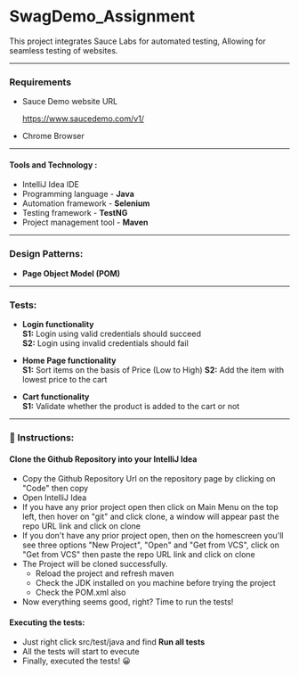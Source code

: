 # SwagDemo_Assignment
This project integrates Sauce Labs for automated testing, 
Allowing for seamless testing of websites.

***
### Requirements
- Sauce Demo website URL

  https://www.saucedemo.com/v1/

- Chrome Browser

***
#### Tools and Technology :
- IntelliJ Idea IDE
- Programming language - **Java**
- Automation framework - **Selenium**
- Testing framework - **TestNG**  
- Project management tool - **Maven**  

***
### Design Patterns:
- **Page Object Model (POM)** 

***
### Tests:
- **Login functionality**  
  **S1:** Login using valid credentials should succeed  
  **S2:** Login using invalid credentials should fail

-  **Home Page functionality**  
  **S1:** Sort items on the basis of Price (Low to High)
  **S2:** Add the item with lowest price to the cart   

- **Cart functionality**  
  **S1:** Validate whether the product is added to the cart or not
  
***


### 📜 Instructions:
#### Clone the Github Repository into your IntelliJ Idea 

- Copy the Github Repository Url on the repository page by clicking on "Code" then copy
- Open IntelliJ Idea 
- If you have any prior project open then click on Main Menu on the top left, then hover on "git" and click clone, a window will appear past the repo URL link and click on clone
- If you don't have any prior project open, then on the homescreen you'll see three options "New Project", "Open" and "Get from VCS", click on "Get from VCS" then paste the repo URL link and click on clone 
- The Project will be cloned successfully.
  - Reload the project and refresh maven
  - Check the JDK installed on you machine before trying the project
  - Check the POM.xml also 
- Now everything seems good, right? Time to run the tests!

#### Executing the tests:
- Just right click src/test/java and find **Run all tests** 
- All the tests will start to evecute 
- Finally, executed the tests! 😀
  
